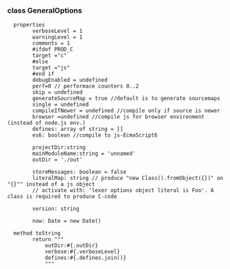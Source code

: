 
### class GeneralOptions

      properties
            verboseLevel = 1
            warningLevel = 1
            comments = 1
            #ifdef PROD_C
            target ="c"
            #else
            target ="js"
            #end if
            debugEnabled = undefined
            perf=0 // performace counters 0..2
            skip = undefined
            generateSourceMap = true //default is to generate sourcemaps
            single = undefined
            compileIfNewer = undefined //compile only if source is newer
            browser =undefined //compile js for browser environment (instead of node.js env.)
            defines: array of string = []
            es6: boolean //compile to js-EcmaScript6

            projectDir:string 
            mainModuleName:string = 'unnamed'
            outDir = './out'

            storeMessages: boolean = false
            literalMap: string // produce "new Class().fromObject({})" on "{}"" instead of a js object
            // activate with: 'lexer options object literal is Foo'. A class is required to produce C-code 

            version: string

            now: Date = new Date()

      method toString
            return """
                outDir:#{.outDir}
                verbose:#{.verboseLevel}
                defines:#{.defines.join()}
                """

